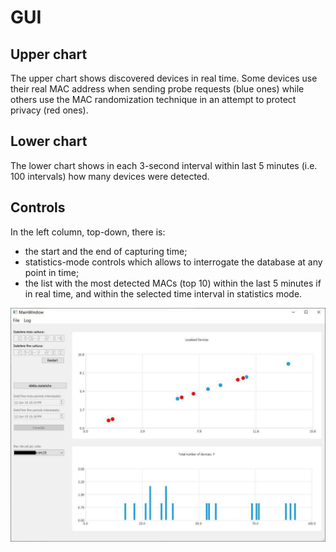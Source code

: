 # GUI

## Upper chart
The upper chart shows discovered devices in real time. Some devices use their real MAC address when sending probe requests (blue ones) while others use the MAC randomization technique in an attempt to protect privacy (red ones).

## Lower chart 

The lower chart shows in each 3-second interval within last 5 minutes (i.e. 100 intervals) how many devices were detected.

## Controls 

In the left column, top-down, there is:
- the start and the end of capturing time;
- statistics-mode controls which allows to interrogate the database at any point in time;
- the list with the most detected MACs (top 10) within the last 5 minutes if in real time, and within the selected time interval in statistics mode.

![](img/screen_one.jpg)

